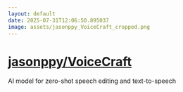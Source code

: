 ```yaml
---
layout: default
date: 2025-07-31T12:06:50.895037
image: assets/jasonppy_VoiceCraft_cropped.png
---
```


# [jasonppy/VoiceCraft](https://github.com/jasonppy/VoiceCraft)

AI model for zero-shot speech editing and text-to-speech
